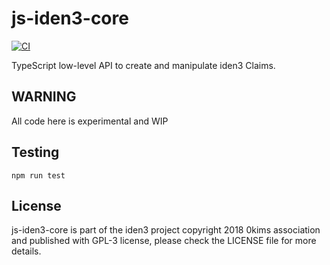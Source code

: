 # js-iden3-core

[![CI](https://github.com/iden3/js-iden3-core/actions/workflows/ci.yaml/badge.svg)](https://github.com/iden3/js-iden3-core/actions/workflows/ci.yaml)

TypeScript low-level API to create and manipulate iden3 Claims.

## WARNING

All code here is experimental and WIP

## Testing

`npm run test`

## License

js-iden3-core is part of the iden3 project copyright 2018 0kims association
and published with GPL-3 license, please check the LICENSE file for more details.
